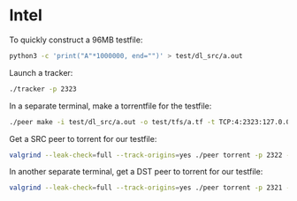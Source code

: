 # Intel
To quickly construct a 96MB testfile: 
```bash
python3 -c 'print("A"*1000000, end="")' > test/dl_src/a.out
```

Launch a tracker:
```bash
./tracker -p 2323
```

In a separate terminal, make a torrentfile for the testfile:
```bash
./peer make -i test/dl_src/a.out -o test/tfs/a.tf -t TCP:4:2323:127.0.0.1
```

Get a SRC peer to torrent for our testfile:
```bash
valgrind --leak-check=full --track-origins=yes ./peer torrent -p 2322 -w test/dl_src/ -f test/tfs/a.tf -l test/out.log -s
```

In another separate terminal, get a DST peer to torrent for our testfile:
```bash
valgrind --leak-check=full --track-origins=yes ./peer torrent -p 2321 -w test/dl_dst/ -f test/tfs/a.tf -l test/out.log
```